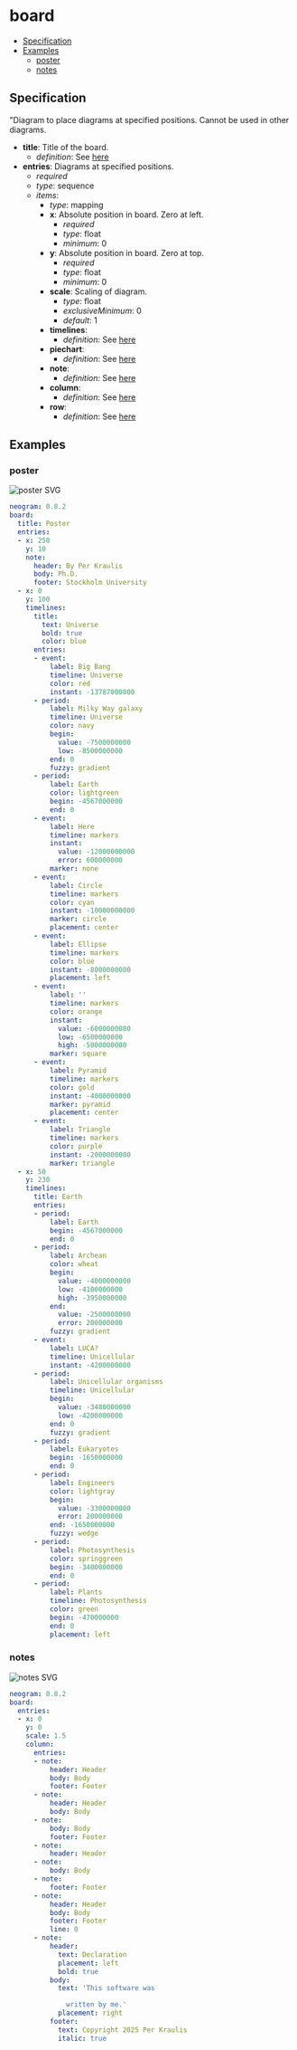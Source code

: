 # board

- [Specification](#specification)
- [Examples](#examples)
  - [poster](#poster)
  - [notes](#notes)

## Specification
 "Diagram to place diagrams at specified positions.
    Cannot be used in other diagrams.
    

- **title**: Title of the board.
    - *definition*: See [here](timelines.md)
- **entries**: Diagrams at specified positions.
  - *required*
  - *type*: sequence
  - *items*:
    - *type*: mapping
    - **x**: Absolute position in board. Zero at left.
      - *required*
      - *type*: float
      - *minimum*: 0
    - **y**: Absolute position in board. Zero at top.
      - *required*
      - *type*: float
      - *minimum*: 0
    - **scale**: Scaling of diagram.
      - *type*: float
      - *exclusiveMinimum*: 0
      - *default*: 1
    - **timelines**:
        - *definition*: See [here](column.md)
    - **piechart**:
        - *definition*: See [here](column.md)
    - **note**:
        - *definition*: See [here](column.md)
    - **column**:
        - *definition*: See [here](column.md)
    - **row**:
        - *definition*: See [here](column.md)
## Examples

### poster

![poster SVG](poster.svg)

```yaml
neogram: 0.8.2
board:
  title: Poster
  entries:
  - x: 250
    y: 10
    note:
      header: By Per Kraulis
      body: Ph.D.
      footer: Stockholm University
  - x: 0
    y: 100
    timelines:
      title:
        text: Universe
        bold: true
        color: blue
      entries:
      - event:
          label: Big Bang
          timeline: Universe
          color: red
          instant: -13787000000
      - period:
          label: Milky Way galaxy
          timeline: Universe
          color: navy
          begin:
            value: -7500000000
            low: -8500000000
          end: 0
          fuzzy: gradient
      - period:
          label: Earth
          color: lightgreen
          begin: -4567000000
          end: 0
      - event:
          label: Here
          timeline: markers
          instant:
            value: -12000000000
            error: 600000000
          marker: none
      - event:
          label: Circle
          timeline: markers
          color: cyan
          instant: -10000000000
          marker: circle
          placement: center
      - event:
          label: Ellipse
          timeline: markers
          color: blue
          instant: -8000000000
          placement: left
      - event:
          label: ''
          timeline: markers
          color: orange
          instant:
            value: -6000000000
            low: -6500000000
            high: -5000000000
          marker: square
      - event:
          label: Pyramid
          timeline: markers
          color: gold
          instant: -4000000000
          marker: pyramid
          placement: center
      - event:
          label: Triangle
          timeline: markers
          color: purple
          instant: -2000000000
          marker: triangle
  - x: 50
    y: 230
    timelines:
      title: Earth
      entries:
      - period:
          label: Earth
          begin: -4567000000
          end: 0
      - period:
          label: Archean
          color: wheat
          begin:
            value: -4000000000
            low: -4100000000
            high: -3950000000
          end:
            value: -2500000000
            error: 200000000
          fuzzy: gradient
      - event:
          label: LUCA?
          timeline: Unicellular
          instant: -4200000000
      - period:
          label: Unicellular organisms
          timeline: Unicellular
          begin:
            value: -3480000000
            low: -4200000000
          end: 0
          fuzzy: gradient
      - period:
          label: Eukaryotes
          begin: -1650000000
          end: 0
      - period:
          label: Engineers
          color: lightgray
          begin:
            value: -3300000000
            error: 200000000
          end: -1650000000
          fuzzy: wedge
      - period:
          label: Photosynthesis
          color: springgreen
          begin: -3400000000
          end: 0
      - period:
          label: Plants
          timeline: Photosynthesis
          color: green
          begin: -470000000
          end: 0
          placement: left
```
### notes

![notes SVG](notes.svg)

```yaml
neogram: 0.8.2
board:
  entries:
  - x: 0
    y: 0
    scale: 1.5
    column:
      entries:
      - note:
          header: Header
          body: Body
          footer: Footer
      - note:
          header: Header
          body: Body
      - note:
          body: Body
          footer: Footer
      - note:
          header: Header
      - note:
          body: Body
      - note:
          footer: Footer
      - note:
          header: Header
          body: Body
          footer: Footer
          line: 0
      - note:
          header:
            text: Declaration
            placement: left
            bold: true
          body:
            text: 'This software was

              written by me.'
            placement: right
          footer:
            text: Copyright 2025 Per Kraulis
            italic: true
```

